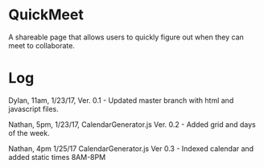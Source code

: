 # QuickMeet
A shareable page that allows users to quickly figure out when they can meet to collaborate.

# Log
Dylan, 11am, 1/23/17, Ver. 0.1 - Updated master branch with html and javascript files.

Nathan, 5pm, 1/23/17, CalendarGenerator.js Ver. 0.2 - Added grid and days of the week.

Nathan, 4pm 1/25/17 CalendarGenerator.js Ver 0.3 - Indexed calendar and added static times 8AM-8PM
